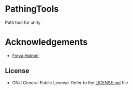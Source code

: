 # PathingTools
Path tool for unity

# Acknowledgements 

- [Freya Holmér](https://www.youtube.com/@Acegikmo)

## License

- GNU General Public License. Refer to the [LICENSE.md](https://github.com/HenrysHouses/MultiSceneTools/blob/main/LICENCE.md) file
